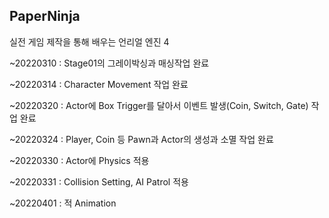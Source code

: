 ## PaperNinja

실전 게임 제작을 통해 배우는 언리얼 엔진 4

~20220310 : Stage01의 그레이박싱과 매싱작업 완료

~20220314 : Character Movement 작업 완료

~20220320 : Actor에 Box Trigger를 달아서 이벤트 발생(Coin, Switch, Gate) 작업 완료

~20220324 : Player, Coin 등 Pawn과 Actor의 생성과 소멸 작업 완료

~20220330 : Actor에 Physics 적용

~20220331 : Collision Setting, AI Patrol 적용

~20220401 : 적 Animation 
